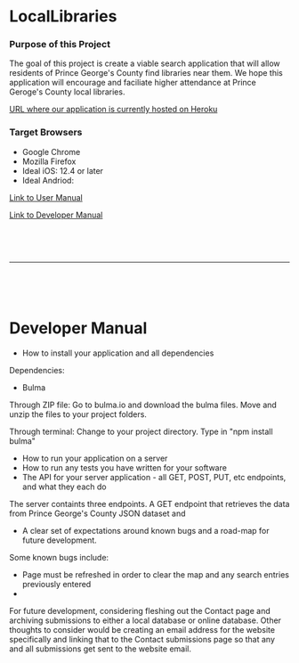 # LocalLibraries
### Purpose of this Project
The goal of this project is create a viable search application that will allow residents of Prince George's County find libraries near them. We hope this application will encourage and faciliate higher attendance at Prince Geroge's County local libraries. 

[URL where our application is currently hosted on Heroku](https://inst377-morning-11.herokuapp.com/)


### Target Browsers
* Google Chrome
* Mozilla Firefox
* Ideal iOS: 12.4 or later
* Ideal Andriod: 


[Link to User Manual](./docs/user.md)

[Link to Developer Manual](#developer-manual)

<p>&nbsp;</p>
<p>&nbsp;</p>

----

<p>&nbsp;</p>
<p>&nbsp;</p>

<a name="developer-manual"></a>
# Developer Manual

* How to install your application and all dependencies

Dependencies:
* Bulma

Through ZIP file:
 Go to bulma.io and download the bulma files.
 Move and unzip the files to your project folders.
 
 Through terminal:
 Change to your project directory.
 Type in "npm install bulma"

* How to run your application on a server
* How to run any tests you have written for your software
* The API for your server application - all GET, POST, PUT, etc endpoints, and what they each do

The server containts three endpoints. A GET endpoint that retrieves the data from Prince George's County JSON dataset and 

* A clear set of expectations around known bugs and a road-map for future development.

Some known bugs include: 
* Page must be refreshed in order to clear the map and any search entries previously entered
* 

For future development, considering fleshing out the Contact page and archiving submissions to either a local database or online database. Other thoughts to consider would be creating an email address for the website specifically and linking that to the Contact submissions page so that any and all submissions get sent to the website email. 

